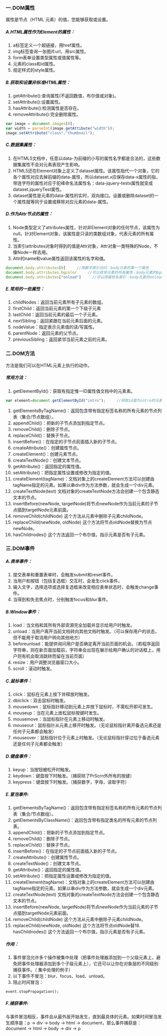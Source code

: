 ### 一.DOM属性
属性是节点（HTML 元素）的值，您能够获取或设置。
##### A.HTML属性作为Element的属性：
1. a标签定义一个超链接，用href属性。
2. img标签查询一张图片url，用src属性。
3. form表单设置类型属性或值属性等。
4. 元素的class和id属性。
5. 规定样式的style属性。

##### B.获取和设置非标准HTML属性：
1. getAttribute():查询属性(不返回数值，布尔值或对象)。
2. setAttribute():设置属性。
3. hasAttribute():检测属性是否存在。
4. removeAttribute():完全删除属性。
  ``` js
  var image = document.images[0];
  var width = parseInt(image.getAttibute("width"));
  image.setAttribute("class","thumbnail");
  ```

##### C.数据集属性：
1. 在HTML5文档中，任意以data-为前缀的小写的属性名字都是合法的，这些数据集属性不会对元素表现产生影响。
2. HTML5还在Element对象上定义了dataset属性。该属性指代一个对象，它的各个属性对应去掉前缀的data-属性，所以dataset.x应保存data-x属性的指，带连字符的属性对应于驼峰命名法属性名：data-jquery-testx属性就变成dataset.jqueryTest属性。
3. dataset属性是元素的data-属性的实时，双向接口。设置或删除dataset的一个属性就等同于设置或移除对应元素的data-属性。

##### D.作为Attr节点的属性：
1. Node类型定义了attributes属性，针对非Element对象的任何节点，该属性为null。针对Element对象，该属性是只读的类数组对象，代表元素的所有属性。
2. 当索引attributes对象时得到的值是Attr对象，Attr对象一类特殊的Node，不像Node一样去用。
3. Attr的name和value属性返回该属性的名字和值。

  ``` js
  document.body.attributes[0]     //用数字索引访问：body元素的第一个属性
  document.body.attributes.bgcolor     //可以枚举元素的所有属性：body元素的bgcolor属性
  document.body.attributes["onload"]     //可以用属性名索引：body元素的onload属性
  ```

##### E.常用的一些属性：

1. childNodes：返回当前元素所有子元素的数组。
1. firstChild：返回当前元素的第一个下级子元素
1. lastChild：返回当前元素的最后一个子元素。
1. nextSibling：返回紧跟在当前元素后面的元素。
1. nodeValue：指定表示元素值的读/写属性。
1. parentNode：返回元素的父节点。
1. previousSibling：返回紧邻当前元素之前的元素。

### 二.DOM方法
方法是我们可以在HTML元素上执行的动作。
##### 常用方法：
1. getElementById()：获取有指定惟一ID属性值文档中的元素素。

  ``` js
  var element=document.getElementById("intro");     //获取id值为intro的元素
  ```

1. getElementsByTagName()：返回包含带有指定标签名称的所有元素的节点列表（集合/节点数组）。
1. appendChild()：把新的子节点添加到指定节点。
1. removeChild()：删除子节点。
1. replaceChild()：替换子节点。
1. insertBefore()：在指定的子节点前面插入新的子节点。
1. createAttribute()：创建属性节点。
1. createElement()：创建元素节点。
1. createTextNode()：创建文本节点。
1. getAttribute()：返回指定的属性值。
1. setAttribute()：把指定属性设置或修改为指定的值。
1. createElement(tagName)：文档对象上的createElement方法可以创建由tagName指定的元素。如果以串div作为方法参数，就会生成一个div元素。
1. createTextNode(text) 文档对象的createTextNode方法会创建一个包含静态文本的节点。
1. insertBefore(newNode, targetNode)将节点newNode作为当前元素的子节点插到targetNode元素前面。
1. removeChild(childNode) 这个方法从元素中删除子元素childNode。
1. replaceChild(newNode, oldNode) 这个方法将节点oldNode替换为节点newNode。
1. hasChildnodes() 这个方法返回一个布尔值，指示元素是否有子元素。

### 三.DOM事件
##### A.表单事件：
1. 提交表单和重置表单时，会触发submit和reset事件。
1. 当用户和按钮（包括复选框）交互时，会发生click事件。
1. 输入文字，选择选项或选择复选框来改变相应表单状态时，会触发change事件。
1. 当得到和失去焦点时，分别触发focus和blur事件。

##### B.Window事件：
1. load：当文档和其所有外部资源完全加载并显示给用户时触发。
1. unload：当用户离开当前文档转向其他文档时触发。（可以保存用户的状态，但不能用于取消用户转向其他地方）
1. beforeunload：能提供询问用户是否确定离开当前页面的机会。（若程序返回字符串，则在新页面加载前，字符串会出现在展示给用户确认的对话框上，用户则有机会取消跳转而留在当前页面）
1. resize：用户调整浏览器窗口大小。
1. scroll：滚动时触发。

##### C.鼠标事件：
1. click：鼠标在元素上按下并释放时触发。
1. dblclick：双击鼠标时触发。
1. mousedown：鼠标指针移动到元素上并按下鼠标时，不需松开即可发生。
1. mouseup：当在元素上放松鼠标按键时发生。
1. mousemove：当鼠标指针在元素上移动时触发。
1. mouseout：鼠标指针从元素上移开时触发。（无论鼠标指针离开备选元素还是任何子元素都会触发）
1. mouseover：鼠标指针位于元素上时触发。（无论鼠标指针穿过位于备选元素还是任何子元素都会触发）

##### D.键盘事件：
1. keyup：当按钮被松开时触发。
1. keydown：键盘按下时触发。（捕获除了PrScrn外所有的按键）
1. keypress：键盘按下时触发。（捕获数字，字母，读取字符）

##### E.冒泡事件:
1. getElementsByTagName()：返回包含带有指定标签名称的所有元素的节点列表（集合/节点数组）。
1. getElementsByClassName()：返回包含带有指定类名的所有元素的节点列表。
1. appendChild()：把新的子节点添加到指定节点。
1. removeChild()：删除子节点。
1. replaceChild()：替换子节点。
1. insertBefore()：在指定的子节点前面插入新的子节点。
1. createAttribute()：创建属性节点。
1. createTextNode()：创建文本节点。
1. getAttribute()：返回指定的属性值。
1. setAttribute()：把指定属性设置或修改为指定的值。
1. createElement(tagName)：文档对象上的createElement方法可以创建由tagName指定的元素。如果以串div作为方法参数，就会生成一个div元素。
1. createTextNode(text) 文档对象的createTextNode方法会创建一个包含静态文本的节点。
1. insertBefore(newNode, targetNode)将节点newNode作为当前元素的子节点插到targetNode元素前面。
1. removeChild(childNode) 这个方法从元素中删除子元素childNode。
1. replaceChild(newNode, oldNode) 这个方法将节点oldNode替18. hasChildnodes() 这个方法返回一个布尔值，指示元素是否有子元素。

##### 作用：
1. 事件冒泡允许多个操作被集中处理（把事件处理器添加到一个父级元素上，避免把事件处理器添加到多个子级元素上），它还可以让你在对象层的不同级别捕获事件。（ 集中处理的例子）
1. 以下事件不冒泡：blur、focus、load、unload。
1. 阻止时间冒泡：
  ```
  event.stopPropagation();
  ```

##### F.捕获事件:
  与事件冒泡相反，事件会从最外层开始发生，直到最具体的元素。如果时间冒泡发生顺序是：p -> div -> body -> html -> document，那么事件捕获是：document -> html -> body -> div -> p